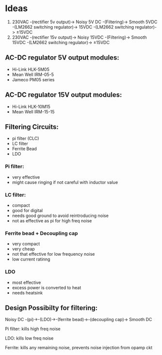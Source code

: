 # Ideas
1. 230VAC -(rectifier 5v output)-> Noisy 5V DC -(Filtering)-> Smooth 5VDC -(LM2662 switching regulator)-> 15VDC -(LM2662 switching regulator)-> ±15VDC
2. 230VAC -(rectifier 15v output)-> Noisy 15VDC -(Filtering)-> Smooth 15VDC -(LM2662 switching regulator)-> ±15VDC

## AC-DC regulator 5V output modules:
- Hi-Link HLK-5M05
- Mean Well IRM-05-5
- Jameco PM05 series

## AC-DC regulator 15V output modules:
- Hi-Link HLK-10M15
- Mean Well IRM-15-15

## Filtering Circuits:
- pi filter (CLC)
- LC filter
- Ferrite Bead
- LDO

### Pi filter:
- very effective
- might cause ringing if not careful with inductor value

### LC filter:
- compact
- good for digital
- needs good ground to avoid reintroducing noise
- not as effective as pi for high freq noise

### Ferrite bead + Decoupling cap
- very compact
- very cheap
- not that effective for low frequency noise
- low current ratinng

### LDO
- most effective
- excess power is converted to heat
- needs heatsink

## Design Possibilty for filtering:
Noisy DC -(pi)->-(LDO)->-(ferrite bead)->-(decoupling cap)-> Smooth DC

Pi filter: kills high freq noise

LDO: kills low freq noise

Ferrite: kills any remaining noise, prevents noise injection from opamp ckt
